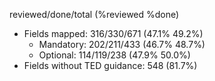 reviewed/done/total (%reviewed %done)

- Fields mapped: 316/330/671 (47.1% 49.2%)
    - Mandatory: 202/211/433 (46.7% 48.7%)
    - Optional: 114/119/238 (47.9% 50.0%)
- Fields without TED guidance: 548 (81.7%)
